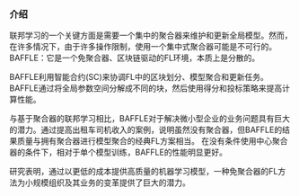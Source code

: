 ### 介绍
联邦学习的一个关键方面是需要一个集中的聚合器来维护和更新全局模型。然而，在许多情况下，由于许多操作限制，使用一个集中式聚合器可能是不可行的。
BAFFLE：它是一个免聚合器、区块链驱动的FL环境，本质上是分散的。

BAFFLE利用智能合约(SC)来协调FL中的区块划分、模型聚合和更新任务。
BAFFLE通过将全局参数空间分解成不同的块，然后使用得分和投标策略来提高计算性能。

与基于聚合器的联邦学习相比，BAFFLE对于解决微小型企业的业务问题具有巨大的潜力。通过提高出租车司机收入的案例，说明虽然没有聚合器，但BAFFLE的结果质量与拥有聚合器进行模型聚合的经典FL方案相当。
在没有条件使用中心聚合器的条件下，相对于单个模型训练，BAFFLE的性能明显更好。

研究表明，通过以更低的成本提供高质量的机器学习模型，一种免聚合器的FL方法为小规模组织及其业务的变革提供了巨大的潜力。
